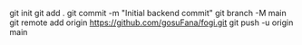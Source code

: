 git init
git add .
git commit -m "Initial backend commit"
git branch -M main
git remote add origin https://github.com/gosuFana/fogi.git
git push -u origin main
